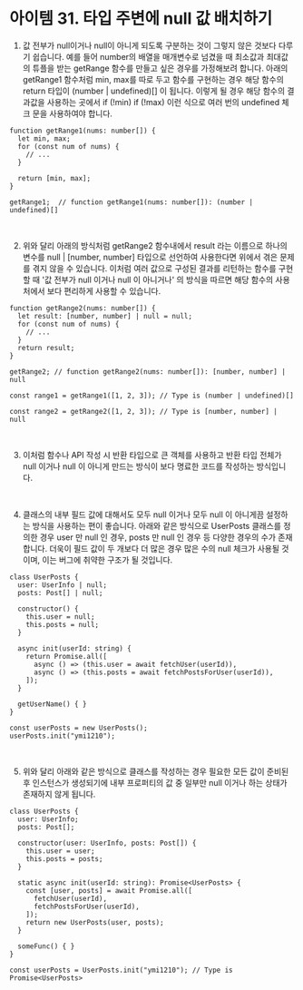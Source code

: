 # 아이템 31. 타입 주변에 null 값 배치하기

1. 값 전부가 null이거나 null이 아니게 되도록 구분하는 것이 그렇지 않은 것보다 다루기 쉽습니다. 예를 들어 number의 배열을 매개변수로 넘겼을 때 최소값과 최대값의 튜플을 받는 getRange 함수를 만들고 싶은 경우를 가정해보려 합니다. 아래의 getRange1 함수처럼 min, max를 따로 두고 함수를 구현하는 경우 해당 함수의 return 타입이 (number | undefined)[] 이 됩니다. 이렇게 될 경우 해당 함수의 결과값을 사용하는 곳에서 if (!min) if (!max) 이런 식으로 여러 번의 undefined 체크 문을 사용하여야 합니다.

```
function getRange1(nums: number[]) {
  let min, max;
  for (const num of nums) {
    // ...
  }

  return [min, max];
}

getRange1;  // function getRange1(nums: number[]): (number | undefined)[]
```

<br />

2. 위와 달리 아래의 방식처럼 getRange2 함수내에서 result 라는 이름으로 하나의 변수를 null | [number, number] 타입으로 선언하여 사용한다면 위에서 겪은 문제를 겪지 않을 수 있습니다. 이처럼 여러 값으로 구성된 결과를 리턴하는 함수를 구현할 때 '값 전부가 null 이거나 null 이 아니거나' 의 방식을 따르면 해당 함수의 사용처에서 보다 편리하게 사용할 수 있습니다.

```
function getRange2(nums: number[]) {
  let result: [number, number] | null = null;
  for (const num of nums) {
    // ...
  }
  return result;
}

getRange2; // function getRange2(nums: number[]): [number, number] | null
```

```
const range1 = getRange1([1, 2, 3]); // Type is (number | undefined)[]

const range2 = getRange2([1, 2, 3]); // Type is [number, number] | null
```

<br />

3. 이처럼 함수나 API 작성 시 반환 타입으로 큰 객체를 사용하고 반환 타입 전체가 null 이거나 null 이 아니게 만드는 방식이 보다 명료한 코드를 작성하는 방식입니다.

<br />

4. 클래스의 내부 필드 값에 대해서도 모두 null 이거나 모두 null 이 아니게끔 설정하는 방식을 사용하는 편이 좋습니다. 아래와 같은 방식으로 UserPosts 클래스를 정의한 경우 user 만 null 인 경우, posts 만 null 인 경우 등 다양한 경우의 수가 존재합니다. 더욱이 필드 값이 두 개보다 더 많은 경우 많은 수의 null 체크가 사용될 것이며, 이는 버그에 취약한 구조가 될 것입니다.

```
class UserPosts {
  user: UserInfo | null;
  posts: Post[] | null;

  constructor() {
    this.user = null;
    this.posts = null;
  }

  async init(userId: string) {
    return Promise.all([
      async () => (this.user = await fetchUser(userId)),
      async () => (this.posts = await fetchPostsForUser(userId)),
    ]);
  }

  getUserName() { }
}

const userPosts = new UserPosts();
userPosts.init("ymi1210");
```

<br />

5. 위와 달리 아래와 같은 방식으로 클래스를 작성하는 경우 필요한 모든 값이 준비된 후 인스턴스가 생성되기에 내부 프로퍼티의 값 중 일부만 null 이거나 하는 상태가 존재하지 않게 됩니다.

```
class UserPosts {
  user: UserInfo;
  posts: Post[];

  constructor(user: UserInfo, posts: Post[]) {
    this.user = user;
    this.posts = posts;
  }

  static async init(userId: string): Promise<UserPosts> {
    const [user, posts] = await Promise.all([
      fetchUser(userId),
      fetchPostsForUser(userId),
    ]);
    return new UserPosts(user, posts);
  }

  someFunc() { }
}

const userPosts = UserPosts.init("ymi1210"); // Type is Promise<UserPosts>
```

<br />
